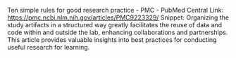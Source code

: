 Ten simple rules for good research practice - PMC - PubMed Central
Link: https://pmc.ncbi.nlm.nih.gov/articles/PMC9223329/
Snippet: Organizing the study artifacts in a structured way greatly facilitates the reuse of data and code within and outside the lab, enhancing collaborations and partnerships. This article provides valuable insights into best practices for conducting useful research for learning.
